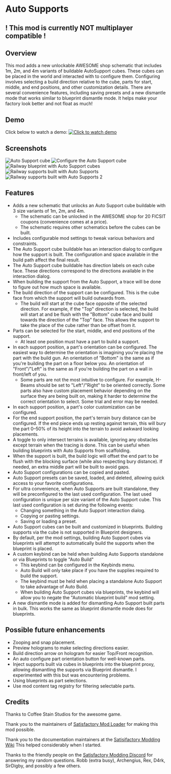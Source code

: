 ﻿# Auto Supports

## ! This mod is currently NOT multiplayer compatible !

## Overview

This mod adds a new unlockable AWESOME shop schematic that includes 1m, 2m, and 4m variants of buildable AutoSupport 
cubes. These cubes can be placed in the world and interacted with to configure them. Configuring involves selecting
a build direction relative to the cube, parts for start, middle, and end positions, and other customization details.
There are several convenience features, including saving presets and a new dismantle mode that works similar to blueprint
dismantle mode. It helps make your factory look better and not float as much!

## Demo

Click below to watch a demo:
[![Click to watch demo](https://github.com/kalbert312/satisfactory-mods/raw/main/AutoSupport/Images/Demo.png "Click to watch demo")](https://youtu.be/FlEAij2_L3M)

## Screenshots

![Auto Support cube](https://github.com/kalbert312/satisfactory-mods/raw/main/AutoSupport/Images/Cube_1.png "Auto Support cube")
![Configure the Auto Support cube](https://github.com/kalbert312/satisfactory-mods/raw/main/AutoSupport/Images/Configure_1.png "Configure the Auto Support cube")
![Railway blueprint with Auto Support cubes](https://github.com/kalbert312/satisfactory-mods/raw/main/AutoSupport/Images/RailBlueprint_1.png "Railway blueprint with Auto Support cubes") 
![Railway supports built with Auto Supports](https://github.com/kalbert312/satisfactory-mods/raw/main/AutoSupport/Images/Rails_1.png "Railway built with Auto Supports")
![Railway supports built with Auto Supports 2](https://github.com/kalbert312/satisfactory-mods/raw/main/AutoSupport/Images/Rails_2.png "More railway built with Auto Supports")

## Features
- Adds a new schematic that unlocks an Auto Support cube buildable with 3 size variants of 1m, 2m, and 4m.
  - The schematic can be unlocked in the AWESOME shop for 20 FICSIT coupons (convenience comes at a price).
  - The schematic requires other schematics before the cubes can be built.
- Includes configurable mod settings to tweak various behaviors and constraints.
- The Auto Support cube buildable has an interaction dialog to configure how the support is built. The configuration and
  space available in the build path affect the final result.
- The Auto Support cube buildable has direction labels on each cube face. These directions correspond to the directions 
  available in the interaction dialog.
- When building the support from the Auto Support, a trace will be done to figure out how much space is available.
- The build direction of the support can be configured. This is the cube face from which the support will build outwards from.
  - The build will start at the cube face opposite of the selected direction. For example, if the "Top" direction is
    selected, the build will start at and be flush with the "Bottom" cube face and build towards the direction of the
    "Top" face. This allows the support to take the place of the cube rather than be offset from it.
- Parts can be selected for the start, middle, and end positions of the support.
  - At least one position must have a part to build a support.
- In each support position, a part's orientation can be configured. The easiest way to determine the orientation is imagining
  you're placing the part with the build gun. An orientation of "Bottom" is the same as if you're building the part on
  a floor below you. An orientation of "Front"/"Left" is the same as if you're building the part on a wall in front/left
  of you.
  - Some parts are not the most intuitive to configure. For example, H-Beams should be set to "Left"/"Right"
    to be oriented correctly. Some parts also have custom placement behavior depending on the surface they are being built
    on, making it harder to determine the correct orientation to select. Some trial and error may be needed.
- In each support position, a part's color customization can be configured.
- For the end support position, the part's terrain bury distance can be configured. If the end piece ends up resting
  against terrain, this will bury the part 0–50% of its height into the terrain to avoid awkward looking placements.
- A toggle to only intersect terrains is available, ignoring any obstacles except terrain when the tracing is done. This
  can be useful when building blueprints with Auto Supports from scaffolding.
- When the support is built, the build logic will offset the end part to be flush with the blocking surface 
  (while also respecting bury distance). If needed, an extra middle part will be built to avoid gaps.
- Auto Support configurations can be copied and pasted.
- Auto Support presets can be saved, loaded, and deleted, allowing quick access to your favorite configurations.
- For ultra convenience, when Auto Supports are built standalone, they will be preconfigured to the last used configuration.
  The last used configuration is unique per size variant of the Auto Support cube. This last used configuration is 
  set during the following events:
  - Changing something in the Auto Support interaction dialog.
  - Copying or pasting settings.
  - Saving or loading a preset.
- Auto Support cubes can be built and customized in blueprints. Building supports via the cube is not supported in
  Blueprint designers.
- By default, per the mod settings, building Auto Support cubes via blueprints will attempt to automatically build the
  supports when the blueprint is placed.
- A custom keybind can be held when building Auto Supports standalone or via Blueprints to toggle "Auto Build"
  - This keybind can be configured in the Keybinds menu.
  - Auto Build will only take place if you have the supplies required to build the support.
  - The keybind must be held when placing a standalone Auto Support to take advantage of Auto Build.
  - When building Auto Support cubes via blueprints, the keybind will allow you to negate the "Automatic blueprint build" 
    mod setting.
- A new dismantle mode is added for dismantling Auto Support built parts in bulk. This works the same as blueprint dismantle
  mode does for blueprints.

## Possible future enhancements

- Zooping and snap placement.
- Preview holograms to make selecting directions easier.
- Build direction arrow on hologram for easier Top/Front recognition.
- An auto configure part orientation button for well-known parts.
- Inject supports built via cubes in blueprints into the blueprint proxy, allowing dismantling the supports via Blueprint
  dismantle. I experimented with this but was encountering problems.
- Using blueprints as part selections.
- Use mod content tag registry for filtering selectable parts.

## Credits

Thanks to Coffee Stain Studios for the awesome game.

Thank you to the maintainers of [Satisfactory Mod Loader](https://ficsit.app/) for making this mod possible.

Thank you to the documentation maintainers at the 
[Satisifactory Modding Wiki](https://docs.ficsit.app/satisfactory-modding/latest/index.html)
This helped considerably when I started.

Thanks to the friendly people on the [Satisfactory Modding Discord](https://discord.ficsit.app/) for answering my 
random questions. Robb (extra busy), Archengius, Rex, D4rk, SirDigby, and possibly a few others.
